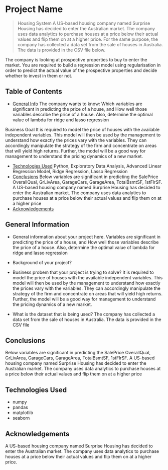 # Project Name
> Housing System 
A US-based housing company named Surprise Housing has decided to enter the Australian market. The company uses data analytics to purchase houses at a price below their actual values and flip them on at a higher price. For the same purpose, the company has collected a data set from the sale of houses in Australia. The data is provided in the CSV file below.

The company is looking at prospective properties to buy to enter the market. You are required to build a regression model using regularisation in order to predict the actual value of the prospective properties and decide whether to invest in them or not.


## Table of Contents
* [General Info](#general-information)
The company wants to know:
Which variables are significant in predicting the price of a house, and
How well those variables describe the price of a house.
Also, determine the optimal value of lambda for ridge and lasso regression

Business Goal 
It is required to model the price of houses with the available independent variables. This model will then be used by the management to understand how exactly the prices vary with the variables. They can accordingly manipulate the strategy of the firm and concentrate on areas that will yield high returns. Further, the model will be a good way for management to understand the pricing dynamics of a new market.
* [Technologies Used](#technologies-used)
    Python,
    Exploratory Data Analysis,
    Advanced Linear Regression Model,
    Ridge Regression,
    Lasso Regression
* [Conclusions](#conclusions)
    Below variables are significant in predicting the SalePrice
    OverallQual,
    GrLivArea,
    GarageCars,
    GarageArea,
    TotalBsmtSF,
    1stFlrSF.
    A US-based housing company named Surprise Housing has decided to enter the Australian market. The company uses data analytics to purchase houses at a price below their actual values and flip them on at a higher price
* [Acknowledgements](#acknowledgements)

<!-- You can include any other section that is pertinent to your problem -->

## General Information
- General information about your project here.
    Variables are significant in predicting the price of a house, and
    How well those variables describe the price of a house.
    Also, determine the optimal value of lambda for ridge and lasso regression


- Background of your project?
- Business probem that your project is trying to solve?
     It is required to model the price of houses with the available independent variables. This model will then be used by the management to understand how exactly the prices vary with the variables. They can accordingly manipulate the strategy of the firm and concentrate on areas that will yield high returns. Further, the model will be a good way for management to understand the pricing dynamics of a new market.
- What is the dataset that is being used?
    The company has collected a data set from the sale of houses in Australia. The data is provided in the CSV file

<!-- You don't have to answer all the questions - just the ones relevant to your project. -->

## Conclusions
Below variables are significant in predicting the SalePrice
    OverallQual,
    GrLivArea,
    GarageCars,
    GarageArea,
    TotalBsmtSF,
    1stFlrSF.
    A US-based housing company named Surprise Housing has decided to enter the Australian market. The company uses data analytics to purchase houses at a price below their actual values and flip them on at a higher price

<!-- You don't have to answer all the questions - just the ones relevant to your project. -->


## Technologies Used
- numpy 
- pandas 
- matplotlib 
- seaborn 


## Acknowledgements
A US-based housing company named Surprise Housing has decided to enter the Australian market. The company uses data analytics to purchase houses at a price below their actual values and flip them on at a higher price.




<!-- Optional -->
<!-- ## License -->
<!-- This project is open source and available under the [... License](). -->

<!-- You don't have to include all sections - just the one's relevant to your project -->
